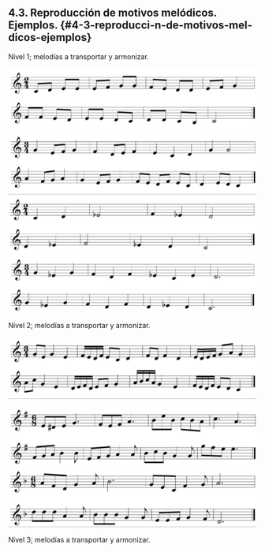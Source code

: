 ## 4.3\. Reproducción de motivos melódicos. Ejemplos. {#4-3-reproducci-n-de-motivos-mel-dicos-ejemplos}

Nivel 1; melodías a  transportar y armonizar.

![](/assets/image14.jpg)![](/assets/image17.jpg)![](/assets/image3.jpg)![](/assets/image9.jpg)

Nivel 2; melodías a  transportar y armonizar.

![](/assets/image21.jpg)

![](/assets/image28.jpg)![](/assets/image19.jpg)

Nivel 3; melodías a  transportar y armonizar.
